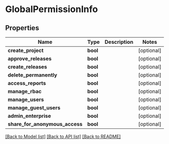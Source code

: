 # GlobalPermissionInfo

## Properties
Name | Type | Description | Notes
------------ | ------------- | ------------- | -------------
**create_project** | **bool** |  | [optional] 
**approve_releases** | **bool** |  | [optional] 
**create_releases** | **bool** |  | [optional] 
**delete_permanently** | **bool** |  | [optional] 
**access_reports** | **bool** |  | [optional] 
**manage_rbac** | **bool** |  | [optional] 
**manage_users** | **bool** |  | [optional] 
**manage_guest_users** | **bool** |  | [optional] 
**admin_enterprise** | **bool** |  | [optional] 
**share_for_anonymous_access** | **bool** |  | [optional] 

[[Back to Model list]](../README.md#documentation-for-models) [[Back to API list]](../README.md#documentation-for-api-endpoints) [[Back to README]](../README.md)


